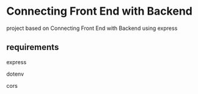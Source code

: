 
# Connecting Front End with Backend

project based on Connecting Front End with Backend using express




## requirements 

express

dotenv

cors